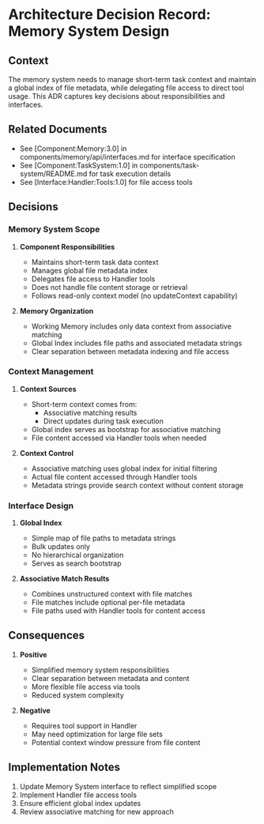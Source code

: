 # Architecture Decision Record: Memory System Design

## Context

The memory system needs to manage short-term task context and maintain a global index of file metadata, while delegating file access to direct tool usage. This ADR captures key decisions about responsibilities and interfaces.

## Related Documents
- See [Component:Memory:3.0] in components/memory/api/interfaces.md for interface specification
- See [Component:TaskSystem:1.0] in components/task-system/README.md for task execution details
- See [Interface:Handler:Tools:1.0] for file access tools

## Decisions

### Memory System Scope

1. **Component Responsibilities**
   - Maintains short-term task data context
   - Manages global file metadata index
   - Delegates file access to Handler tools
   - Does not handle file content storage or retrieval
   - Follows read-only context model (no updateContext capability)

2. **Memory Organization**
   - Working Memory includes only data context from associative matching
   - Global Index includes file paths and associated metadata strings
   - Clear separation between metadata indexing and file access

### Context Management

1. **Context Sources**
   - Short-term context comes from:
     * Associative matching results
     * Direct updates during task execution
   - Global index serves as bootstrap for associative matching
   - File content accessed via Handler tools when needed

2. **Context Control**
   - Associative matching uses global index for initial filtering
   - Actual file content accessed through Handler tools
   - Metadata strings provide search context without content storage

### Interface Design

1. **Global Index**
   - Simple map of file paths to metadata strings
   - Bulk updates only
   - No hierarchical organization
   - Serves as search bootstrap

2. **Associative Match Results**
   - Combines unstructured context with file matches
   - File matches include optional per-file metadata 
   - File paths used with Handler tools for content access

## Consequences

1. **Positive**
   - Simplified memory system responsibilities
   - Clear separation between metadata and content
   - More flexible file access via tools
   - Reduced system complexity

2. **Negative**
   - Requires tool support in Handler
   - May need optimization for large file sets
   - Potential context window pressure from file content

## Implementation Notes

1. Update Memory System interface to reflect simplified scope
2. Implement Handler file access tools
3. Ensure efficient global index updates
4. Review associative matching for new approach
